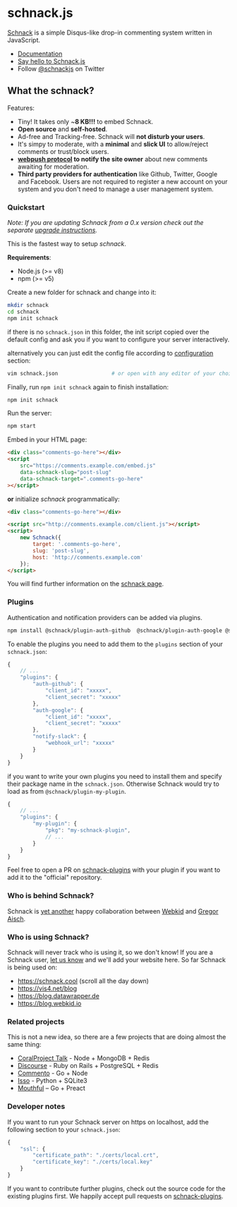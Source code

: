 # schnack.js

[Schnack](https://dict.leo.org/englisch-deutsch/schnack) is a simple Disqus-like drop-in commenting system written in JavaScript.

-   [Documentation](https://schnack.cool/)
-   [Say hello to Schnack.js](https://www.vis4.net/blog/2017/10/hello-schnack/)
-   Follow [@schnackjs](https://twitter.com/schnackjs) on Twitter

## What the schnack?

Features:

-   Tiny! It takes only ~**8 KB!!!** to embed Schnack.
-   **Open source** and **self-hosted**.
-   Ad-free and Tracking-free. Schnack will **not disturb your users**.
-   It's simpy to moderate, with a **minimal** and **slick UI** to allow/reject comments or trust/block users.
-   **[webpush protocol](https://tools.ietf.org/html/draft-ietf-webpush-protocol-12) to notify the site owner** about new comments awaiting for moderation.
-   **Third party providers for authentication** like Github, Twitter, Google and Facebook. Users are not required to register a new account on your system and you don't need to manage a user management system.

### Quickstart

*Note: If you are updating Schnack from a 0.x version check out the separate [upgrade instructions](docs/migrating-to-schnack-1.md).*

This is the fastest way to setup _schnack_.

**Requirements**:

-   Node.js (>= v8)
-   npm (>= v5)

Create a new folder for schnack and change into it:

```bash
mkdir schnack
cd schnack
npm init schnack
```

if there is no `schnack.json` in this folder, the init script copied over the default config and ask you if you want to configure your server interactively.

alternatively you can just edit the config file according to [configuration](https://schnack.cool/#configuration) section:

```bash
vim schnack.json                 # or open with any editor of your choice
```

Finally, run `npm init schnack` again to finish installation:

```bash
npm init schnack
```

Run the server:

```bash
npm start
```

Embed in your HTML page:

```html
<div class="comments-go-here"></div>
<script
    src="https://comments.example.com/embed.js"
    data-schnack-slug="post-slug"
    data-schnack-target=".comments-go-here"
></script>
```

**or** initialize _schnack_ programmatically:

```html
<div class="comments-go-here"></div>

<script src="http://comments.example.com/client.js"></script>
<script>
    new Schnack({
        target: '.comments-go-here',
        slug: 'post-slug',
        host: 'http://comments.example.com'
    });
</script>
```

You will find further information on the [schnack page](https://schnack.cool/).

### Plugins

Authentication and notification providers can be added via plugins.

```sh
npm install @schnack/plugin-auth-github  @schnack/plugin-auth-google @schnack/plugin-notify-slack
```

To enable the plugins you need to add them to the `plugins` section of your `schnack.json`:

```js
{
    // ...
    "plugins": {
        "auth-github": {
            "client_id": "xxxxx",
            "client_secret": "xxxxx"
        },
        "auth-google": {
            "client_id": "xxxxx",
            "client_secret": "xxxxx"
        },
        "notify-slack": {
            "webhook_url": "xxxxx"
        }
    }
}
```

if you want to write your own plugins you need to install them and specify their package name in the `schnack.json`. Otherwise Schnack would try to load as from `@schnack/plugin-my-plugin`.

```js
{
    // ...
    "plugins": {
        "my-plugin": {
            "pkg": "my-schnack-plugin",
            // ...
        }
    }
}
```

Feel free to open a PR on [schnack-plugins](https://github.com/schn4ck/schnack-plugins) with your plugin if you want to add it to the "official" repository.

### Who is behind Schnack?

Schnack is [yet another](https://github.com/gka/canvid/) happy collaboration between [Webkid](https://webkid.io/) and [Gregor Aisch](https://www.vis4.net).

### Who is using Schnack?

Schnack will never track who is using it, so we don't know! If you are a Schnack user, [let us know](https://twitter.com/schnackjs) and we'll add your website here. So far Schnack is being used on:

-   https://schnack.cool (scroll all the day down)
-   https://vis4.net/blog
-   https://blog.datawrapper.de
-   https://blog.webkid.io

### Related projects

This is not a new idea, so there are a few projects that are doing almost the same thing:

-   [CoralProject Talk](https://github.com/coralproject/talk) - Node + MongoDB + Redis
-   [Discourse](https://github.com/discourse/discourse) - Ruby on Rails + PostgreSQL + Redis
-   [Commento](https://github.com/adtac/commento) - Go + Node
-   [Isso](https://github.com/posativ/isso/) - Python + SQLite3
-   [Mouthful](https://mouthful.dizzy.zone) – Go + Preact

### Developer notes

If you want to run your Schnack server on https on localhost, add the following section to your `schnack.json`:

```js
{
    "ssl": {
        "certificate_path": "./certs/local.crt",
        "certificate_key": "./certs/local.key"
    }
}
```

If you want to contribute further plugins, check out the source code for the existing plugins first. We happily accept pull requests on [schnack-plugins](https://github.com/schn4ck/schnack-plugins).